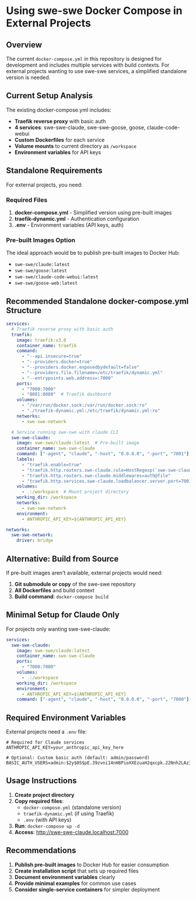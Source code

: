 # Using swe-swe Docker Compose in External Projects

## Overview

The current `docker-compose.yml` in this repository is designed for development and includes multiple services with build contexts. For external projects wanting to use swe-swe services, a simplified standalone version is needed.

## Current Setup Analysis

The existing docker-compose.yml includes:
- **Traefik reverse proxy** with basic auth
- **4 services**: swe-swe-claude, swe-swe-goose, goose, claude-code-webui
- **Custom Dockerfiles** for each service
- **Volume mounts** to current directory as `/workspace`
- **Environment variables** for API keys

## Standalone Requirements

For external projects, you need:

### Required Files
1. **docker-compose.yml** - Simplified version using pre-built images
2. **traefik-dynamic.yml** - Authentication configuration
3. **.env** - Environment variables (API keys, auth)

### Pre-built Images Option
The ideal approach would be to publish pre-built images to Docker Hub:
- `swe-swe/claude:latest`
- `swe-swe/goose:latest`
- `swe-swe/claude-code-webui:latest`
- `swe-swe/goose-web:latest`

## Recommended Standalone docker-compose.yml Structure

```yaml
services:
  # Traefik reverse proxy with basic auth
  traefik:
    image: traefik:v3.0
    container_name: traefik
    command:
      - "--api.insecure=true"
      - "--providers.docker=true"
      - "--providers.docker.exposedbydefault=false"
      - "--providers.file.filename=/etc/traefik/dynamic.yml"
      - "--entrypoints.web.address=:7000"
    ports:
      - "7000:7000"
      - "8081:8080"  # Traefik dashboard
    volumes:
      - "/var/run/docker.sock:/var/run/docker.sock:ro"
      - "./traefik-dynamic.yml:/etc/traefik/dynamic.yml:ro"
    networks:
      - swe-swe-network

  # Service running swe-swe with claude CLI
  swe-swe-claude:
    image: swe-swe/claude:latest  # Pre-built image
    container_name: swe-swe-claude
    command: ["-agent", "claude", "-host", "0.0.0.0", "-port", "7001"]
    labels:
      - "traefik.enable=true"
      - "traefik.http.routers.swe-claude.rule=HostRegexp(`swe-swe-claude\\..+`)"
      - "traefik.http.routers.swe-claude.middlewares=auth@file"
      - "traefik.http.services.swe-claude.loadbalancer.server.port=7001"
    volumes:
      - .:/workspace  # Mount project directory
    working_dir: /workspace
    networks:
      - swe-swe-network
    environment:
      - ANTHROPIC_API_KEY=${ANTHROPIC_API_KEY}

networks:
  swe-swe-network:
    driver: bridge
```

## Alternative: Build from Source

If pre-built images aren't available, external projects would need:

1. **Git submodule or copy** of the swe-swe repository
2. **All Dockerfiles** and build context
3. **Build command**: `docker-compose build`

## Minimal Setup for Claude Only

For projects only wanting swe-swe-claude:

```yaml
services:
  swe-swe-claude:
    image: swe-swe/claude:latest
    container_name: swe-swe-claude
    ports:
      - "7000:7000"
    volumes:
      - .:/workspace
    working_dir: /workspace
    environment:
      - ANTHROPIC_API_KEY=${ANTHROPIC_API_KEY}
    command: ["-agent", "claude", "-host", "0.0.0.0", "-port", "7000"]
```

## Required Environment Variables

External projects need a `.env` file:

```env
# Required for Claude services
ANTHROPIC_API_KEY=your_anthropic_api_key_here

# Optional: Custom basic auth (default: admin/password)
BASIC_AUTH_USERS=admin:$2y$05$pE.39zvni14nH8PioXXEzuaH2qxcpk.22Nnh2LAz3WymNMPEy3uXa
```

## Usage Instructions

1. **Create project directory**
2. **Copy required files**:
   - `docker-compose.yml` (standalone version)
   - `traefik-dynamic.yml` (if using Traefik)
   - `.env` (with API keys)
3. **Run**: `docker-compose up -d`
4. **Access**: http://swe-swe-claude.localhost:7000

## Recommendations

1. **Publish pre-built images** to Docker Hub for easier consumption
2. **Create installation script** that sets up required files
3. **Document environment variables** clearly
4. **Provide minimal examples** for common use cases
5. **Consider single-service containers** for simpler deployment
